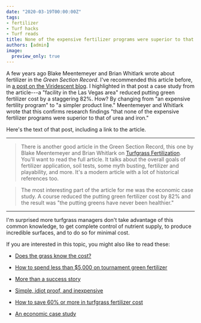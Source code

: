 ```yaml
---
date: "2020-03-19T00:00:00Z"
tags:
- fertilizer
- Turf hacks
- Turf reads
title: None of the expensive fertilizer programs were superior to that of urea and iron
authors: [admin]
image:
  preview_only: true
---
```


A few years ago Blake Meentemeyer and Brian Whitlark wrote about fertilizer in the *Green Section Record*. I've recommended this article before, in [a post on the Viridescent blog](https://www.blog.asianturfgrass.com/2016/05/how-to-save-82-on-fertilizer-cost.html). I highlighted in that post a case study from the article---a "facility in the Las Vegas area" reduced putting green fertilizer cost by a staggering 82%. How? By changing from "an expensive fertility program" to "a simpler product line." Meentemeyer and Whitlark wrote that this confirms research findings "that none of the expensive fertilizer programs were superior to that of urea and iron."

Here's the text of that post, including a link to the article.

---

> There is another good article in the Green Section Record, this one by Blake Meentemeyer and Brian Whitlark on [Turfgrass Fertilization](http://gsrpdf.lib.msu.edu/ticpdf.py?file=/article/meentemeyer-whitlark-turfgrass-5-6-16.pdf). You'll want to read the full article. It talks about the overall goals of fertilizer application, soil tests, some myth busting, fertilizer and playability, and more. It's a modern article with a lot of historical references too.

> The most interesting part of the article for me was the economic case study. A course reduced the putting green fertilizer cost by 82% and the result was "the putting greens have never been healthier."

---

I'm surprised more turfgrass managers don't take advantage of this common knowledge, to get complete control of nutrient supply, to produce incredible surfaces, and to do so for minimal cost. 

If you are interested in this topic, you might also like to read these:

* [Does the grass know the cost?](http://gsrpdf.lib.msu.edu/ticpdf.py?file=/2010s/2010/100532.pdf)

* [How to spend less than $5,000 on tournament green fertilizer](https://www.asianturfgrass.com/2017-08-23-how-to-spend-5000-tournament-green-fertilizer/)

* [More than a success story](https://www.asianturfgrass.com/2018-01-20-more-than-a-success-story/)

* [Simple, idiot proof, and inexpensive](https://www.asianturfgrass.com/2020-03-17-simple-idiot-proof-inexpensive/)


* [How to save 60% or more in turfgrass fertilizer cost](http://www.blog.asianturfgrass.com/2012/09/how-to-save-60-or-more-in-turfgrass-fertilizer-cost.html)

* [An economic case study](https://www.asianturfgrass.com/2017-07-05-saving-82-percent-gsr/)
